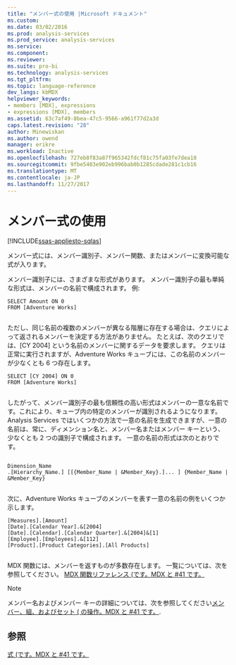 ```yaml
---
title: "メンバー式の使用 |Microsoft ドキュメント"
ms.custom: 
ms.date: 03/02/2016
ms.prod: analysis-services
ms.prod_service: analysis-services
ms.service: 
ms.component: 
ms.reviewer: 
ms.suite: pro-bi
ms.technology: analysis-services
ms.tgt_pltfrm: 
ms.topic: language-reference
dev_langs: kbMDX
helpviewer_keywords:
- members [MDX], expressions
- expressions [MDX], members
ms.assetid: 63c7af49-8bea-47c5-9566-a961f77d2a3d
caps.latest.revision: "28"
author: Minewiskan
ms.author: owend
manager: erikre
ms.workload: Inactive
ms.openlocfilehash: 727eb8f83a87f965342fdcf81c75fa03fe7dea18
ms.sourcegitcommit: 9fbe5403e902eb996bab0b1285cdade281c1cb16
ms.translationtype: MT
ms.contentlocale: ja-JP
ms.lasthandoff: 11/27/2017
---
```

# <a name="using-member-expressions"></a>メンバー式の使用
[!INCLUDE[ssas-appliesto-sqlas](../includes/ssas-appliesto-sqlas.md)]

  メンバー式には、メンバー識別子、メンバー関数、またはメンバーに変換可能な式が入ります。  
  
 メンバー識別子には、さまざまな形式があります。 メンバー識別子の最も単純な形式は、メンバーの名前で構成されます。 例:  
  
```  
SELECT Amount ON 0  
FROM [Adventure Works]  
  
```  
  
 ただし、同じ名前の複数のメンバーが異なる階層に存在する場合は、クエリによって返されるメンバーを決定する方法がありません。 たとえば、次のクエリでは、[CY 2004] という名前のメンバーに関するデータを要求します。 クエリは正常に実行されますが、Adventure Works キューブには、この名前のメンバーが少なくとも 6 つ存在します。  
  
```  
SELECT [CY 2004] ON 0  
FROM [Adventure Works]  
  
```  
  
 したがって、メンバー識別子の最も信頼性の高い形式はメンバーの一意な名前です。これにより、キューブ内の特定のメンバーが識別されるようになります。 Analysis Services ではいくつかの方法で一意の名前を生成できますが、一意の名前は、常に、ディメンション名と、メンバー名またはメンバー キーという、少なくとも 2 つの識別子で構成されます。 一意の名前の形式は次のとおりです。  
  
```  
  
Dimension_Name  
.[Hierarchy_Name.] [[{Member_Name | &Member_Key}.]... ] {Member_Name | &Member_Key}  
  
```  
  
 次に、Adventure Works キューブのメンバーを表す一意の名前の例をいくつか示します。  
  
```  
[Measures].[Amount]  
[Date].[Calendar Year].&[2004]  
[Date].[Calendar].[Calendar Quarter].&[2004]&[1]  
[Employee].[Employees].&[112]  
[Product].[Product Categories].[All Products]  
  
```  
  
 MDX 関数には、メンバーを返すものが多数存在します。 一覧については、次を参照してください。 [MDX 関数リファレンス &#40;です。MDX と #41 です。](../mdx/mdx-function-reference-mdx.md)  
  
> [!NOTE]  
>  メンバー名およびメンバー キーの詳細については、次を参照してください[メンバー、組、およびセット &#40; の操作。MDX と #41 です。](../analysis-services/multidimensional-models/mdx/working-with-members-tuples-and-sets-mdx.md).  
  
## <a name="see-also"></a>参照  
 [式 &#40;です。MDX と #41 です。](../mdx/expressions-mdx.md)  
  
  
